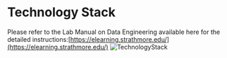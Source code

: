 # Technology Stack
Please refer to the Lab Manual on Data Engineering available here for the detailed instructions:[https://elearning.strathmore.edu/](https://elearning.strathmore.edu/)
![TechnologyStack](https://github.com/course-files/MIT8107-Docker-Lab5-DataEngineering/assets/137632706/51ddb9cb-4b87-42eb-9adc-53356a18917a)
